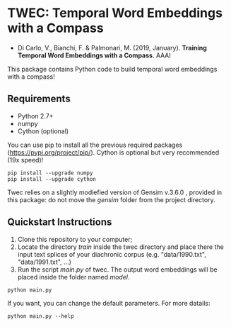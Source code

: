 # TWEC: Temporal Word Embeddings with a Compass

+ Di Carlo, V., Bianchi, F. & Palmonari, M. (2019, January). **Training Temporal Word Embeddings with a Compass**. AAAI 

This package contains Python code to build temporal word embeddings with a compass!

## Requirements

* Python 2.7+
* numpy
* Cython (optional)

You can use pip to install all the previous required packages (https://pypi.org/project/pip/). Cython is optional but very recommended (19x speed)!
```
pip install --upgrade numpy
pip install --upgrade cython
```
Twec relies on a slightly modiefied version of Gensim v.3.6.0 , provided in this package: do not move the *gensim* folder from the project directory.

## Quickstart Instructions

1. Clone this repository to your computer;
2. Locate the directory *train* inside the twec directory and place there the input text splices of your diachronic corpus (e.g. "data/1990.txt", "data/1991.txt", ...)
3. Run the script *main.py* of twec. The output word embeddings will be placed inside the folder named *model*.
```
python main.py
```
If you want, you can change the default parameters. For more datails:
```
python main.py --help
```

